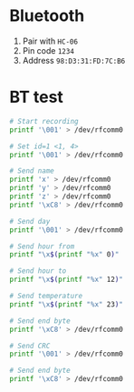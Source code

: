 # Bluetooth

1. Pair with ```HC-06```
2. Pin code ```1234```
3. Address ```98:D3:31:FD:7C:B6```

# BT test
```bash
# Start recording
printf '\001' > /dev/rfcomm0

# Set id=1 <1, 4>
printf '\001' > /dev/rfcomm0

# Send name
printf 'x' > /dev/rfcomm0
printf 'y' > /dev/rfcomm0
printf 'z' > /dev/rfcomm0
printf '\xC8' > /dev/rfcomm0

# Send day
printf '\001' > /dev/rfcomm0

# Send hour from
printf "\x$(printf "%x" 0)"

# Send hour to
printf "\x$(printf "%x" 12)"

# Send temperature
printf "\x$(printf "%x" 23)"

# Send end byte
printf '\xC8' > /dev/rfcomm0

# Send CRC
printf '\001' > /dev/rfcomm0

# Send end byte
printf '\xC8' > /dev/rfcomm0
```